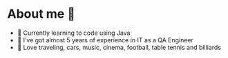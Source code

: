 # About me 👋


- 🔭 Currently learning to code using Java
- 🌱 I’ve got almost 5 years of experience in IT as a QA Engineer
- 👯 Love traveling, cars, music, cinema, football, table tennis and billiards

